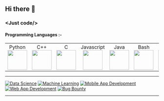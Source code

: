 ## Hi there 👋

<!--
**Saphall/Saphall** is a ✨ _special_ ✨ repository because its `README.md` (this file) appears on your GitHub profile.

Here are some ideas to get you started:

- 🔭 I’m currently working on ...
- 🌱 I’m currently learning ...
- 👯 I’m looking to collaborate on ...
- 🤔 I’m looking for help with ...
- 💬 Ask me about ...
- 📫 How to reach me: ...
- 😄 Pronouns: ...
- ⚡ Fun fact: ...
-->
### &lt;Just code/>

#### Programming Languages :-
<table>
  <tbody>
    <tr valign="top">
      <td width="10%" align="center">
        <span>Python</span><br>
        <img height="64px" src="https://cdn.svgporn.com/logos/python.svg">
      </td>
      <td width="10%" align="center">
        <span>C++</span><br>
        <img height="64px" src="https://cdn.svgporn.com/logos/c-plusplus.svg">
      </td>
      <td width="10%" align="center">
        <span>C</span><br>
        <img height="64px" src="https://cdn.svgporn.com/logos/c.svg">
      </td>
      <td width="10%" align="center">
        <span>Javascript</span><br>
        <img height="64px" src="https://cdn.svgporn.com/logos/javascript.svg">
      </td>
      <td width ="10%" align="center">
        <span>Java</span><br>
        <img height ="64px" src ="https://cdn.svgporn.com/logos/java.svg">
      </td>
      <td width="10%" align="center">
        <span>Bash</span><br>
        <img height="64px" src="https://cdn.svgporn.com/logos/bash.svg">
      </td>
      <td width ="10%" align="center">
        <span>Kotlin</span><br>
        <img height ="64px" src ="https://cdn.svgporn.com/logos/kotlin.svg">
      </td>
        </tr>
    
  </tbody>
</table>

<hr>


[![Data Science](https://img.shields.io/badge/-Data%20Science-black?style=flat-square&logo=python)](https://github.com/Saphall)
[![Machine Learning](https://img.shields.io/badge/-Machine%20Learning-black?style=flat-square&logo=python)](https://github.com/Saphall)
[![Mobile App Development](https://img.shields.io/badge/-Mobile%20App%20Development-black?style=flat-square&logo=android)](https://github.com/Saphall)
[![Web App Development](https://img.shields.io/badge/-Web%20App%20Development-black?style=flat-square&logo=HTML5)](https://github.com/Saphall)
[![Bug Bounty](https://img.shields.io/badge/-Bug%20Bounty-black?style=flat-square&logo=HackerOne)](https://github.com/Saphall)

<hr>
